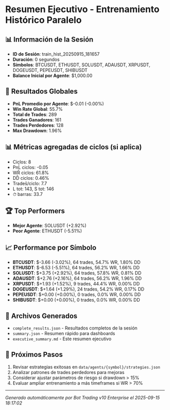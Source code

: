 # Resumen Ejecutivo - Entrenamiento Histórico Paralelo

## 📊 Información de la Sesión
- **ID de Sesión**: train_hist_20250915_181657
- **Duración**: 0 segundos
- **Símbolos**: BTCUSDT, ETHUSDT, SOLUSDT, ADAUSDT, XRPUSDT, DOGEUSDT, PEPEUSDT, SHIBUSDT
- **Balance Inicial por Agente**: $1,000.00

## 🎯 Resultados Globales
- **PnL Promedio por Agente**: $-0.01 (-0.00%)
- **Win Rate Global**: 55.7%
- **Total de Trades**: 289
- **Trades Ganadores**: 161
- **Trades Perdedores**: 128
- **Max Drawdown**: 1.96%

## 📊 Métricas agregadas de ciclos (si aplica)
- Ciclos: 8
- PnL̄ ciclos: -0.05
- WR̄ ciclos: 61.8%
- DD̄ ciclos: 0.46%
- Trades̄/ciclo: 7.7
- L tot: 143, S tot: 146
- ⏱̄ barras: 33.7


## 🏆 Top Performers
- **Mejor Agente**: SOLUSDT (+2.92%)
- **Peor Agente**: ETHUSDT (-5.51%)

## 📈 Performance por Símbolo
- **BTCUSDT**: $-3.66 (-3.02%), 64 trades, 54.7% WR, 1.80% DD
- **ETHUSDT**: $-6.53 (-5.51%), 64 trades, 56.2% WR, 1.66% DD
- **SOLUSDT**: $+3.75 (+2.92%), 64 trades, 57.8% WR, 0.81% DD
- **ADAUSDT**: $+2.76 (+2.16%), 64 trades, 56.2% WR, 1.96% DD
- **XRPUSDT**: $+1.93 (+1.52%), 9 trades, 44.4% WR, 0.00% DD
- **DOGEUSDT**: $+1.64 (+1.29%), 24 trades, 54.2% WR, 0.17% DD
- **PEPEUSDT**: $+0.00 (+0.00%), 0 trades, 0.0% WR, 0.00% DD
- **SHIBUSDT**: $+0.00 (+0.00%), 0 trades, 0.0% WR, 0.00% DD

## 📁 Archivos Generados
- `complete_results.json` - Resultados completos de la sesión
- `summary.json` - Resumen rápido para dashboards
- `executive_summary.md` - Este resumen ejecutivo

## 🎯 Próximos Pasos
1. Revisar estrategias exitosas en `data/agents/{symbol}/strategies.json`
2. Analizar patrones de trades perdedores para mejoras
3. Considerar ajustar parámetros de riesgo si drawdown > 15%
4. Evaluar ampliar entrenamiento a más timeframes si WR > 70%

---
*Generado automáticamente por Bot Trading v10 Enterprise el 2025-09-15 18:17:02*
